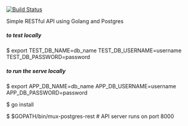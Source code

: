 [![Build Status](https://semaphoreci.com/api/v1/ayoo/go-mux-postgres-rest/branches/master/shields_badge.svg)](https://semaphoreci.com/ayoo/go-mux-postgres-rest)


Simple RESTful API using Golang and Postgres

##### to test locally
$ export TEST_DB_NAME=db_name TEST_DB_USERNAME=username TEST_DB_PASSWORD=password

##### to run the serve locally
$ export APP_DB_NAME=db_name APP_DB_USERNAME=username APP_DB_PASSWORD=password

$ go install

$ $GOPATH/bin/mux-postgres-rest # API server runs on port 8000